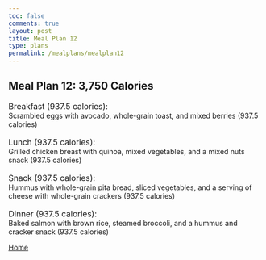 ```yaml
---
toc: false
comments: true
layout: post
title: Meal Plan 12
type: plans
permalink: /mealplans/mealplan12
---
```


## Meal Plan 12: 3,750 Calories

<span style="font-size: 16px;">Breakfast (937.5 calories):</span>
<br>
Scrambled eggs with avocado, whole-grain toast, and mixed berries (937.5 calories)
<br>
<br>
<span style="font-size: 16px;">Lunch (937.5 calories):</span>
<br>
Grilled chicken breast with quinoa, mixed vegetables, and a mixed nuts snack (937.5 calories)
<br>
<br>
<span style="font-size: 16px;">Snack (937.5 calories):</span>
<br>
Hummus with whole-grain pita bread, sliced vegetables, and a serving of cheese with whole-grain crackers (937.5 calories)
<br>
<br>
<span style="font-size: 16px;">Dinner (937.5 calories):</span>
<br>
Baked salmon with brown rice, steamed broccoli, and a hummus and cracker snack (937.5 calories)

<a href="" class="button">Home</a>
